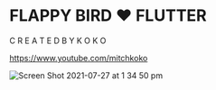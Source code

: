 # FLAPPY BIRD ♥ FLUTTER

C R E A T E D B Y K O K O

https://www.youtube.com/mitchkoko

![Screen Shot 2021-07-27 at 1 34 50 pm](https://user-images.githubusercontent.com/29016489/127091274-066560b6-8e4c-439d-ae3f-9de326d08ff6.png)
